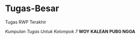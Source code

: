 # Tugas-Besar
Tugas RWP Terakhir

<i>Kumpulan Tugas Untuk Kelompok 7</i>
<b>WOY KALEAN PUBG NGGA</b>

